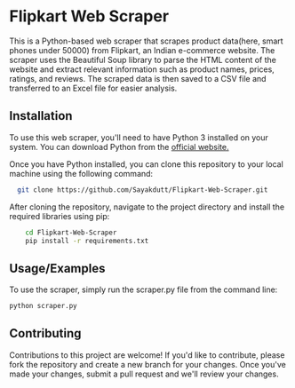 
# Flipkart Web Scraper

This is a Python-based web scraper that scrapes product data(here, smart phones under 50000) from Flipkart, an Indian e-commerce website. The scraper uses the Beautiful Soup library to parse the HTML content of the website and extract relevant information such as product names, prices, ratings, and reviews. The scraped data is then saved to a CSV file and transferred to an Excel file for easier analysis.


## Installation

To use this web scraper, you'll need to have Python 3 installed on your system. You can download Python from the <a  href="https://www.python.org/">official website.</a>

Once you have Python installed, you can clone this repository to your local machine using the following command:

```bash
  git clone https://github.com/Sayakdutt/Flipkart-Web-Scraper.git
```

After cloning the repository, navigate to the project directory and install the required libraries using pip:

```bash
    cd Flipkart-Web-Scraper
    pip install -r requirements.txt
```
    
## Usage/Examples

To use the scraper, simply run the scraper.py file from the command line:

```python
python scraper.py

```




## Contributing

Contributions to this project are welcome! If you'd like to contribute, please fork the repository and create a new branch for your changes. Once you've made your changes, submit a pull request and we'll review your changes.

